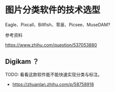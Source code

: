 # 图片分类软件的技术选型

Eagle、Pixcall、Billfish、零泉、Picsee、MuseDAM?

参考资料

https://www.zhihu.com/question/537053880

## Digikam ？

TODO: 看看这款软件能不能快速实现分类与标注。

- https://zhuanlan.zhihu.com/p/58758918
